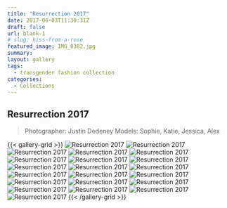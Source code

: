 ```yaml
---
title: "Resurrection 2017"
date: 2017-06-03T11:30:31Z
draft: false
url: blank-1
# slug: kiss-from-a-rose
featured_image: IMG_0382.jpg
summary: 
layout: gallery
tags:
  - transgender fashion collection
categories:
  - Collections
---
```


## Resurrection 2017

> Photographer: Justin Dedeney
> Models: Sophie, Katie, Jessica, Alex

{{< gallery-grid >}}
![Resurrection 2017](750CFE71-1B65-46DD-A1D6-B380FC37654E.jpg)
![Resurrection 2017](B587170B-71A9-4B7D-89AA-F03DA1C5761B.jpg)
![Resurrection 2017](IMG_0382.jpg)
![Resurrection 2017](IMG_0387.jpg)
![Resurrection 2017](IMG_0463.jpg)
![Resurrection 2017](IMG_0485.jpg)
![Resurrection 2017](IMG_0489.jpg)
![Resurrection 2017](IMG_0540.jpg)
![Resurrection 2017](IMG_0824.jpg)
![Resurrection 2017](IMG_1098.jpg)
![Resurrection 2017](IMG_1108.jpg)
![Resurrection 2017](IMG_1241.jpg)
![Resurrection 2017](IMG_1775.jpg)
![Resurrection 2017](dsc_4760.jpg)
![Resurrection 2017](dsc_4764.jpg)
![Resurrection 2017](img_0998.jpg)
![Resurrection 2017](img_1010.jpg)
![Resurrection 2017](img_1160.jpg)
![Resurrection 2017](img_1395.jpg)
![Resurrection 2017](img_1518.jpg)
![Resurrection 2017](img_1565.jpg)
{{< /gallery-grid >}}

